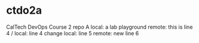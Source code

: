 # ctdo2a
CalTech DevOps Course 2 repo A
local: a lab playground
remote: this is line 4 / local: line 4 change
local: line 5
remote: new line 6

